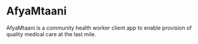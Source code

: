 # AfyaMtaani
AfyaMtaani is a community health worker client app to enable provision of quality medical care at the last mile.


